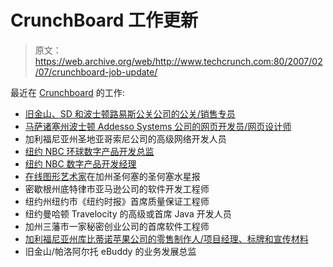 # CrunchBoard 工作更新 

> 原文：<https://web.archive.org/web/http://www.techcrunch.com:80/2007/02/07/crunchboard-job-update/>

最近在 [Crunchboard](https://web.archive.org/web/20220929220233/http://crunchboard.com/) 的工作:

*   [旧金山、SD 和波士顿路易斯公关公司的公关/销售专员](https://web.archive.org/web/20220929220233/http://crunchboard.com/job/3246)
*   [马萨诸塞州波士顿 Addesso Systems 公司的网页开发员/网页设计师](https://web.archive.org/web/20220929220233/http://crunchboard.com/job/3214)
*   加利福尼亚州圣地亚哥索尼公司的高级网络开发人员
*   [纽约 NBC 环球数字产品开发总监](https://web.archive.org/web/20220929220233/http://crunchboard.com/job/3125)
*   [纽约 NBC 数字产品开发经理](https://web.archive.org/web/20220929220233/http://crunchboard.com/job/3122)
*   [在线图形艺术家](https://web.archive.org/web/20220929220233/http://crunchboard.com/job/3130)在加州圣何塞的圣何塞水星报
*   密歇根州底特律市亚马逊公司的软件开发工程师
*   纽约州纽约市《纽约时报》首席质量保证工程师
*   纽约曼哈顿 Travelocity 的高级或首席 Java 开发人员
*   加州三藩市一家秘密创业公司的首席软件工程师
*   [加利福尼亚州库比蒂诺苹果公司的零售制作人/项目经理、标牌和宣传材料](https://web.archive.org/web/20220929220233/http://crunchboard.com/job/3053)
*   旧金山/帕洛阿尔托 eBuddy 的业务发展总监